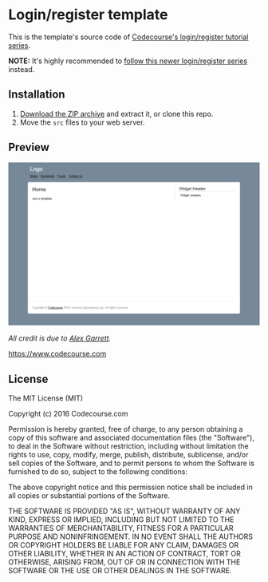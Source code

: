 # Login/register template

This is the template's source code of [Codecourse's login/register tutorial series](https://www.youtube.com/playlist?list=PLE134D877783367C7).

**NOTE:** It's highly recommended to [follow this newer login/register series](https://www.codecourse.com/library/lessons/php-authentication-system) instead.

## Installation

1. [Download the ZIP archive](https://github.com/pedzed/codecourse-login-register-template/archive/master.zip) and extract it, or clone this repo.
1. Move the `src` files to your web server.

## Preview

![Codecourse/PHP Academy login/register template](preview.png)

*All credit is due to [Alex Garrett](https://github.com/alexgarrett).*

https://www.codecourse.com

## License

The MIT License (MIT)

Copyright (c) 2016 Codecourse.com

Permission is hereby granted, free of charge, to any person obtaining a copy
of this software and associated documentation files (the "Software"), to deal
in the Software without restriction, including without limitation the rights
to use, copy, modify, merge, publish, distribute, sublicense, and/or sell
copies of the Software, and to permit persons to whom the Software is
furnished to do so, subject to the following conditions:

The above copyright notice and this permission notice shall be included in all
copies or substantial portions of the Software.

THE SOFTWARE IS PROVIDED "AS IS", WITHOUT WARRANTY OF ANY KIND, EXPRESS OR
IMPLIED, INCLUDING BUT NOT LIMITED TO THE WARRANTIES OF MERCHANTABILITY,
FITNESS FOR A PARTICULAR PURPOSE AND NONINFRINGEMENT. IN NO EVENT SHALL THE
AUTHORS OR COPYRIGHT HOLDERS BE LIABLE FOR ANY CLAIM, DAMAGES OR OTHER
LIABILITY, WHETHER IN AN ACTION OF CONTRACT, TORT OR OTHERWISE, ARISING FROM,
OUT OF OR IN CONNECTION WITH THE SOFTWARE OR THE USE OR OTHER DEALINGS IN THE
SOFTWARE.
